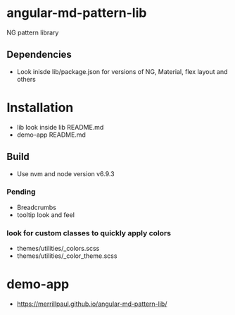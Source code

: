 # angular-md-pattern-lib
NG pattern library

## Dependencies
- Look inisde lib/package.json for versions of NG, Material, flex layout and others


# Installation
- lib
    look inside lib README.md
- demo-app
    README.md

## Build
- Use nvm and node version v6.9.3

### Pending
- Breadcrumbs
- tooltip look and feel

### look for custom classes to quickly apply colors 
- themes/utilities/_colors.scss
- themes/utilities/_color_theme.scss

# demo-app
- https://merrillpaul.github.io/angular-md-pattern-lib/
